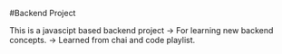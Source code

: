 #Backend Project

This is a javascipt based backend project
-> For learning new backend concepts.
-> Learned from chai and code playlist.
